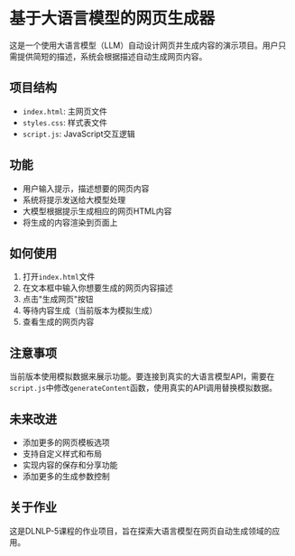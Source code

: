 # 基于大语言模型的网页生成器

这是一个使用大语言模型（LLM）自动设计网页并生成内容的演示项目。用户只需提供简短的描述，系统会根据描述自动生成网页内容。

## 项目结构

- `index.html`: 主网页文件
- `styles.css`: 样式表文件
- `script.js`: JavaScript交互逻辑

## 功能

- 用户输入提示，描述想要的网页内容
- 系统将提示发送给大模型处理
- 大模型根据提示生成相应的网页HTML内容
- 将生成的内容渲染到页面上

## 如何使用

1. 打开`index.html`文件
2. 在文本框中输入你想要生成的网页内容描述
3. 点击"生成网页"按钮
4. 等待内容生成（当前版本为模拟生成）
5. 查看生成的网页内容

## 注意事项

当前版本使用模拟数据来展示功能。要连接到真实的大语言模型API，需要在`script.js`中修改`generateContent`函数，使用真实的API调用替换模拟数据。

## 未来改进

- 添加更多的网页模板选项
- 支持自定义样式和布局
- 实现内容的保存和分享功能
- 添加更多的生成参数控制

## 关于作业

这是DLNLP-5课程的作业项目，旨在探索大语言模型在网页自动生成领域的应用。 